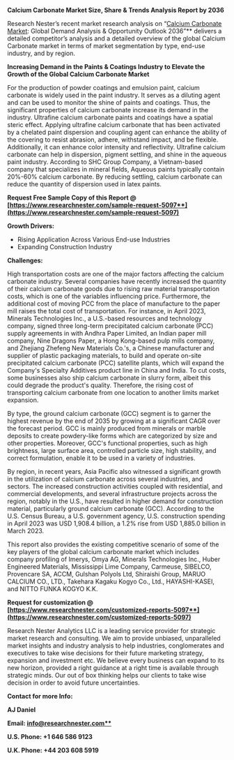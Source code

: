 ﻿**Calcium Carbonate Market Size, Share & Trends Analysis Report by 2036**

Research Nester’s recent market research analysis on “[Calcium Carbonate Market](https://www.researchnester.com/reports/calcium-carbonate-market/5097): Global Demand Analysis & Opportunity Outlook 2036”** delivers a detailed competitor’s analysis and a detailed overview of the global Calcium Carbonate market in terms of market segmentation by type, end-use industry, and by region. 

**Increasing Demand in the Paints & Coatings Industry to Elevate the Growth of the Global Calcium Carbonate Market**

For the production of powder coatings and emulsion paint, calcium carbonate is widely used in the paint industry. It serves as a diluting agent and can be used to monitor the shine of paints and coatings. Thus, the significant properties of calcium carbonate increase its demand in the industry. Ultrafine calcium carbonate paints and coatings have a spatial steric effect. Applying ultrafine calcium carbonate that has been activated by a chelated paint dispersion and coupling agent can enhance the ability of the covering to resist abrasion, adhere, withstand impact, and be flexible. Additionally, it can enhance color intensity and reflectivity. Ultrafine calcium carbonate can help in dispersion, pigment settling, and shine in the aqueous paint industry. According to SHC Group Company, a Vietnam-based company that specializes in mineral fields, Aqueous paints typically contain 20%-60% calcium carbonate. By reducing settling, calcium carbonate can reduce the quantity of dispersion used in latex paints. 

**Request Free Sample Copy of this Report @ [https://www.researchnester.com/sample-request-5097**](https://www.researchnester.com/sample-request-5097)**

**Growth Drivers:**

- Rising Application Across Various End-use Industries
- Expanding Construction Industry

**Challenges:**

High transportation costs are one of the major factors affecting the calcium carbonate industry. Several companies have recently increased the quantity of their calcium carbonate goods due to rising raw material transportation costs, which is one of the variables influencing price. Furthermore, the additional cost of moving PCC from the place of manufacture to the paper mill raises the total cost of transportation. For instance, in April 2023, Minerals Technologies Inc., a U.S.-based resources and technology company, signed three long-term precipitated calcium carbonate (PCC) supply agreements in with Andhra Paper Limited, an Indian paper mill company, Nine Dragons Paper, a Hong Kong-based pulp mills company, and Zhejiang Zhefeng New Materials Co.'s, a Chinese manufacturer and supplier of plastic packaging materials, to build and operate on-site precipitated calcium carbonate (PCC) satellite plants, which will expand the Company's Specialty Additives product line in China and India. To cut costs, some businesses also ship calcium carbonate in slurry form, albeit this could degrade the product's quality. Therefore, the rising cost of transporting calcium carbonate from one location to another limits market expansion.

By type, the ground calcium carbonate (GCC) segment is to garner the highest revenue by the end of 2035 by growing at a significant CAGR over the forecast period. GCC is mainly produced from minerals or marble deposits to create powdery-like forms which are categorized by size and other properties. Moreover, GCC's functional properties, such as high brightness, large surface area, controlled particle size, high stability, and correct formulation, enable it to be used in a variety of industries.

By region, in recent years, Asia Pacific also witnessed a significant growth in the utilization of calcium carbonate across several industries, and sectors. The increased construction activities coupled with residential, and commercial developments, and several infrastructure projects across the region, notably in the U.S., have resulted in higher demand for construction material, particularly ground calcium carbonate (GCC). According to the U.S. Census Bureau, a U.S. government agency, U.S. construction spending in April 2023 was USD 1,908.4 billion, a 1.2% rise from USD 1,885.0 billion in March 2023.

This report also provides the existing competitive scenario of some of the key players of the global calcium carbonate market which includes company profiling of Imerys, Omya AG, Minerals Technologies Inc., Huber Engineered Materials, Mississippi Lime Company, Carmeuse, SIBELCO, Provencare SA, ACCM, Gulshan Polyols Ltd, Shiraishi Group, MARUO CALCIUM CO., LTD., Takehara Kagaku Kogyo Co., Ltd., HAYASHI-KASEI, and NITTO FUNKA KOGYO K.K.

**Request for customization @ [https://www.researchnester.com/customized-reports-5097**](https://www.researchnester.com/customized-reports-5097)**

Research Nester Analytics LLC is a leading service provider for strategic market research and consulting. We aim to provide unbiased, unparalleled market insights and industry analysis to help industries, conglomerates and executives to take wise decisions for their future marketing strategy, expansion and investment etc. We believe every business can expand to its new horizon, provided a right guidance at a right time is available through strategic minds. Our out of box thinking helps our clients to take wise decision in order to avoid future uncertainties.

**Contact for more Info:**

**AJ Daniel**

**Email: [info@researchnester.com**](mailto:info@researchnester.com)**

**U.S. Phone: +1 646 586 9123** 

**U.K. Phone: +44 203 608 5919**

